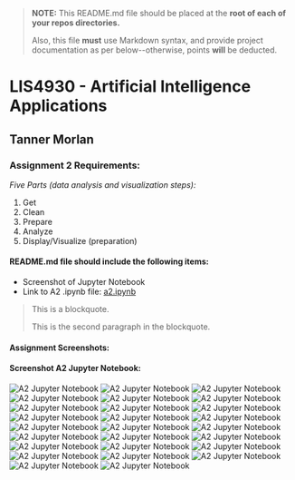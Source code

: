 > **NOTE:** This README.md file should be placed at the **root of each of your repos directories.**
>
>Also, this file **must** use Markdown syntax, and provide project documentation as per below--otherwise, points **will** be deducted.
>

# LIS4930 - Artificial Intelligence Applications

## Tanner Morlan

### Assignment 2 Requirements:

*Five Parts (data analysis and visualization steps):*

1. Get
2. Clean
3. Prepare
4. Analyze
5. Display/Visualize (preparation)


#### README.md file should include the following items:

* Screenshot of Jupyter Notebook
* Link to A2 .ipynb file: [a2.ipynb](a2_payroll/a2.ipynb "A2 Jupyter Notebook")

> This is a blockquote.
> 
> This is the second paragraph in the blockquote.
>

#### Assignment Screenshots:

#### Screenshot A2 Jupyter Notebook:

![A2 Jupyter Notebook](img/a2_jupyter_notebook_1.png "A2 Jupyter Notebook")
![A2 Jupyter Notebook](img/a2_jupyter_notebook_2.png "A2 Jupyter Notebook")
![A2 Jupyter Notebook](img/a2_jupyter_notebook_3.png "A2 Jupyter Notebook")
![A2 Jupyter Notebook](img/a2_jupyter_notebook_4.png "A2 Jupyter Notebook")
![A2 Jupyter Notebook](img/a2_jupyter_notebook_5.png "A2 Jupyter Notebook")
![A2 Jupyter Notebook](img/a2_jupyter_notebook_6.png "A2 Jupyter Notebook")
![A2 Jupyter Notebook](img/a2_jupyter_notebook_7.png "A2 Jupyter Notebook")
![A2 Jupyter Notebook](img/a2_jupyter_notebook_8.png "A2 Jupyter Notebook")
![A2 Jupyter Notebook](img/a2_jupyter_notebook_9.png "A2 Jupyter Notebook")
![A2 Jupyter Notebook](img/a2_jupyter_notebook_10.png "A2 Jupyter Notebook")
![A2 Jupyter Notebook](img/a2_jupyter_notebook_11.png "A2 Jupyter Notebook")
![A2 Jupyter Notebook](img/a2_jupyter_notebook_12.png "A2 Jupyter Notebook")
![A2 Jupyter Notebook](img/a2_jupyter_notebook_13.png "A2 Jupyter Notebook")
![A2 Jupyter Notebook](img/a2_jupyter_notebook_14.png "A2 Jupyter Notebook")
![A2 Jupyter Notebook](img/a2_jupyter_notebook_15.png "A2 Jupyter Notebook")
![A2 Jupyter Notebook](img/a2_jupyter_notebook_16.png "A2 Jupyter Notebook")
![A2 Jupyter Notebook](img/a2_jupyter_notebook_17.png "A2 Jupyter Notebook")
![A2 Jupyter Notebook](img/a2_jupyter_notebook_18.png "A2 Jupyter Notebook")
![A2 Jupyter Notebook](img/a2_jupyter_notebook_19.png "A2 Jupyter Notebook")
![A2 Jupyter Notebook](img/a2_jupyter_notebook_20.png "A2 Jupyter Notebook")
![A2 Jupyter Notebook](img/a2_jupyter_notebook_21.png "A2 Jupyter Notebook")
![A2 Jupyter Notebook](img/a2_jupyter_notebook_22.png "A2 Jupyter Notebook")
![A2 Jupyter Notebook](img/a2_jupyter_notebook_23.png "A2 Jupyter Notebook")
![A2 Jupyter Notebook](img/a2_jupyter_notebook_24.png "A2 Jupyter Notebook")
![A2 Jupyter Notebook](img/a2_jupyter_notebook_25.png "A2 Jupyter Notebook")
![A2 Jupyter Notebook](img/a2_jupyter_notebook_26.png "A2 Jupyter Notebook")
